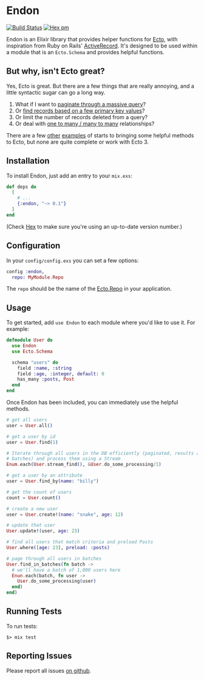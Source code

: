 # Endon
[![Build Status](https://secure.travis-ci.org/bmuller/endon.png?branch=master)](https://travis-ci.org/bmuller/endon)
[![Hex pm](http://img.shields.io/hexpm/v/endon.svg?style=flat)](https://hex.pm/packages/endon)

Endon is an Elixir library that provides helper functions for [Ecto](https://hexdocs.pm/ecto/getting-started.html#content), with inspiration from Ruby on Rails' [ActiveRecord](https://guides.rubyonrails.org/active_record_basics.html).  It's designed to be used within a module that is an `Ecto.Schema` and provides helpful functions.

## But why, isn't Ecto great?
Yes, Ecto is great.  But there are a few things that are really annoying, and a little syntactic sugar can go a long way.

1. What if I want to [paginate through a massive query](https://api.rubyonrails.org/classes/ActiveRecord/Batches.html#method-i-find_in_batches)?
1. Or [find records based on a few primary key values](https://api.rubyonrails.org/classes/ActiveRecord/FinderMethods.html#method-i-find)?
1. Or limit the number of records deleted from a query?
1. Or deal with [one to many / many to many](https://api.rubyonrails.org/classes/ActiveRecord/Associations/CollectionProxy.html) relationships?

There are a few [other](https://github.com/meyercm/base_model) [examples](http://rocket-science.ru/hacking/2018/10/30/active-record-smell-in-elixir) of starts to bringing some helpful methods to Ecto, but none are quite complete or work with Ecto 3.

## Installation

To install Endon, just add an entry to your `mix.exs`:

``` elixir
def deps do
  [
    # ...
    {:endon, "~> 0.1"}
  ]
end
```

(Check [Hex](https://hex.pm/packages/endon) to make sure you're using an up-to-date version number.)

## Configuration

In your `config/config.exs` you can set a few options:

``` elixir
config :endon,
  repo: MyModule.Repo
```

The `repo` should be the name of the [Ecto.Repo](https://hexdocs.pm/ecto/Ecto.Repo.html) in your application.

## Usage

To get started, add `use Endon` to each module where you'd like to use it.  For example:

``` elixir
defmodule User do
  use Endon
  use Ecto.Schema

  schema "users" do
    field :name, :string
    field :age, :integer, default: 0
    has_many :posts, Post
  end
end
```

Once Endon has been included, you can immediately use the helpful methods.

``` elixir
# get all users
user = User.all()

# get a user by id
user = User.find(1)

# Iterate through all users in the DB efficiently (paginated, results are queried in
# batches) and process them using a Stream
Enum.each(User.stream_find(), &User.do_some_processing/1)

# get a user by an attribute
user = User.find_by(name: "billy")

# get the count of users
count = User.count()

# create a new user
user = User.create!(name: "snake", age: 12)

# update that user
User.update!(user, age: 23)

# find all users that match criteria and preload Posts
User.where([age: 23], preload: :posts)

# page through all users in batches
User.find_in_batches(fn batch ->
  # we'll have a batch of 1,000 users here
  Enun.each(batch, fn user ->
    User.do_some_processing(user)
  end)
end)
```

## Running Tests

To run tests:

``` shell
$> mix test
```

## Reporting Issues

Please report all issues [on github](https://github.com/bmuller/endon/issues).

